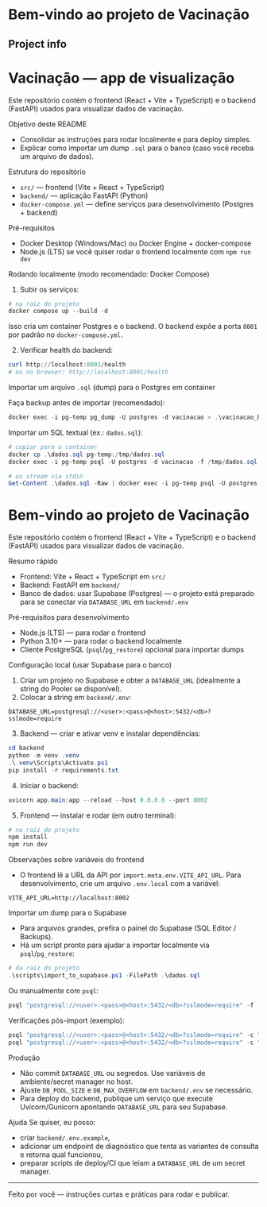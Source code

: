 # Bem-vindo ao projeto de Vacinação

## Project info

# Vacinação — app de visualização

Este repositório contém o frontend (React + Vite + TypeScript) e o backend (FastAPI) usados para visualizar dados de vacinação.

Objetivo deste README
- Consolidar as instruções para rodar localmente e para deploy simples.
- Explicar como importar um dump `.sql` para o banco (caso você receba um arquivo de dados).

Estrutura do repositório
- `src/` — frontend (Vite + React + TypeScript)
- `backend/` — aplicação FastAPI (Python)
- `docker-compose.yml` — define serviços para desenvolvimento (Postgres + backend)

Pré-requisitos
- Docker Desktop (Windows/Mac) ou Docker Engine + docker-compose
- Node.js (LTS) se você quiser rodar o frontend localmente com `npm run dev`

Rodando localmente (modo recomendado: Docker Compose)

1) Subir os serviços:

```powershell
# na raiz do projeto
docker compose up --build -d
```

Isso cria um container Postgres e o backend. O backend expõe a porta `8001` por padrão no `docker-compose.yml`.

2) Verificar health do backend:

```powershell
curl http://localhost:8001/health
# ou no browser: http://localhost:8001/health
```

Importar um arquivo `.sql` (dump) para o Postgres em container

Faça backup antes de importar (recomendado):

```powershell
docker exec -i pg-temp pg_dump -U postgres -d vacinacao > .\vacinacao_backup_before_import.sql
```

Importar um SQL textual (ex.: `dados.sql`):

```powershell
# copiar para o container
docker cp .\dados.sql pg-temp:/tmp/dados.sql
docker exec -i pg-temp psql -U postgres -d vacinacao -f /tmp/dados.sql

# ou stream via stdin
Get-Content .\dados.sql -Raw | docker exec -i pg-temp psql -U postgres -d vacinacao -f -
```
# Bem-vindo ao projeto de Vacinação

Este repositório contém o frontend (React + Vite + TypeScript) e o backend (FastAPI) usados para visualizar dados de vacinação.

Resumo rápido
- Frontend: Vite + React + TypeScript em `src/`
- Backend: FastAPI em `backend/`
- Banco de dados: usar Supabase (Postgres) — o projeto está preparado para se conectar via `DATABASE_URL` em `backend/.env`

Pré-requisitos para desenvolvimento
- Node.js (LTS) — para rodar o frontend
- Python 3.10+ — para rodar o backend localmente
- Cliente PostgreSQL (`psql`/`pg_restore`) opcional para importar dumps

Configuração local (usar Supabase para o banco)
1) Criar um projeto no Supabase e obter a `DATABASE_URL` (idealmente a string do Pooler se disponível).
2) Colocar a string em `backend/.env`:

```
DATABASE_URL=postgresql://<user>:<pass>@<host>:5432/<db>?sslmode=require
```

3) Backend — criar e ativar venv e instalar dependências:

```powershell
cd backend
python -m venv .venv
.\.venv\Scripts\Activate.ps1
pip install -r requirements.txt
```

4) Iniciar o backend:

```powershell
uvicorn app.main:app --reload --host 0.0.0.0 --port 8002
```

5) Frontend — instalar e rodar (em outro terminal):

```powershell
# na raiz do projeto
npm install
npm run dev
```

Observações sobre variáveis do frontend
- O frontend lê a URL da API por `import.meta.env.VITE_API_URL`. Para desenvolvimento, crie um arquivo `.env.local` com a variável:

```
VITE_API_URL=http://localhost:8002
```

Importar um dump para o Supabase
- Para arquivos grandes, prefira o painel do Supabase (SQL Editor / Backups).
- Há um script pronto para ajudar a importar localmente via `psql`/`pg_restore`:

```powershell
# da raiz do projeto
.\scripts\import_to_supabase.ps1 -FilePath .\dados.sql
```

Ou manualmente com `psql`:

```powershell
psql "postgresql://<user>:<pass>@<host>:5432/<db>?sslmode=require" -f .\dados.sql
```

Verificações pós-import (exemplo):

```powershell
psql "postgresql://<user>:<pass>@<host>:5432/<db>?sslmode=require" -c "SELECT COUNT(*) FROM public.distribuicao;"
psql "postgresql://<user>:<pass>@<host>:5432/<db>?sslmode=require" -c "SELECT SUM(qtde) FROM public.distribuicao;"
```

Produção
- Não commit `DATABASE_URL` ou segredos. Use variáveis de ambiente/secret manager no host.
- Ajuste `DB_POOL_SIZE` e `DB_MAX_OVERFLOW` em `backend/.env` se necessário.
- Para deploy do backend, publique um serviço que execute Uvicorn/Gunicorn apontando `DATABASE_URL` para seu Supabase.

Ajuda
Se quiser, eu posso:
- criar `backend/.env.example`,
- adicionar um endpoint de diagnóstico que tenta as variantes de consulta e retorna qual funcionou,
- preparar scripts de deploy/CI que leiam a `DATABASE_URL` de um secret manager.

---
Feito por você — instruções curtas e práticas para rodar e publicar.
